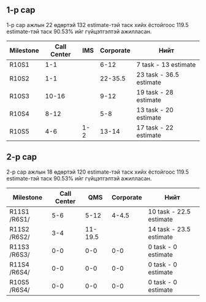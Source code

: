 ## 1-р сар

1-р сар ажлын 22 өдөртэй 132 estimate-тэй таск хийх ёстойгоос 119.5 estimate-тэй таск 90.53% ийг гүйцэтгэлтэй ажилласан.

| Milestone | Call Center | IMS | Corporate | Нийт                    |
| --------- | ----------- | --- | --------- | ----------------------- |
| R10S1     | 1-1         |     | 6-12      | 7 task - 13 estimate    |
| R10S2     | 1-1         |     | 22-35.5   | 23 task - 36.5 estimate |
| R10S3     | 10-16       |     | 9-12      | 19 task - 28 estimate   |
| R10S4     | 8-12        |     | 5-8       | 13 task - 20 estimate   |
| R10S5     | 4-6         | 1-2 | 13-14     | 17 task - 22 estimate   |

## 2-р сар

2-р сар ажлын 18 өдөртэй 120 estimate-тэй таск хийх ёстойгоос 119.5 estimate-тэй таск 90.53% ийг гүйцэтгэлтэй ажилласан.

| Milestone     | Call Center | QMS     | Corporate | Нийт                    |
| ------------- | ----------- | ------- | --------- | ----------------------- |
| R11S1  /R6S1/ | 5-6         | 5-12    | 4-4.5     | 10 task - 22.5 estimate |
| R11S2  /R6S2/ | 3-4         | 11-19.5 |           | 14 task - 23.5 estimate |
| R11S3  /R6S3/ | 0-0         | 0-0     | 0-0       | 0 task - 0 estimate     |
| R11S4  /R6S4/ | 0-0         | 0-0     | 0-0       | 0 task - 0 estimate     |
| R10S5  /R6S4/ | 0-0         | 0-0     | 0-0       | 0 task - 0 estimate     |
